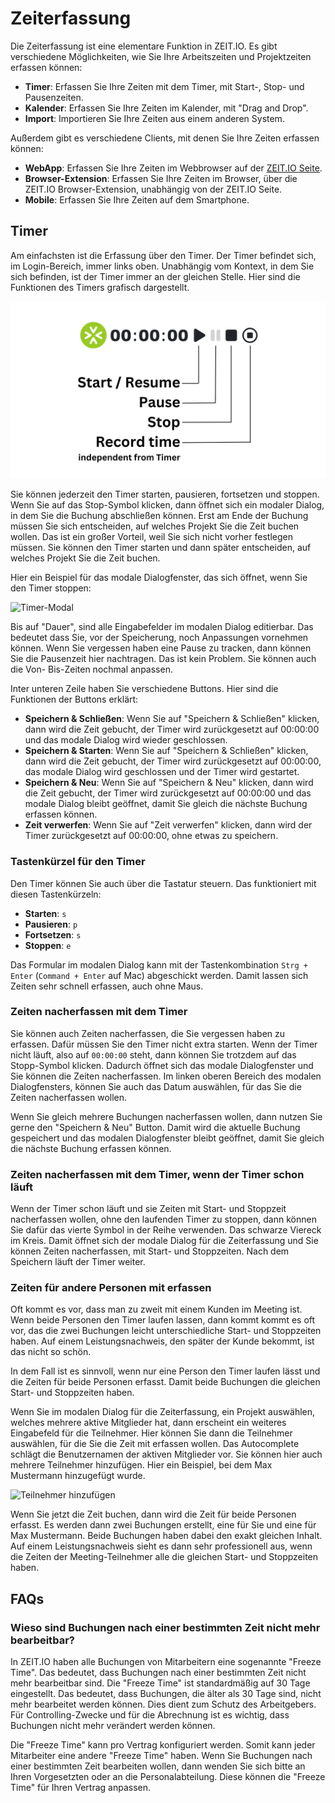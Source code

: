 # Zeiterfassung

Die Zeiterfassung ist eine elementare Funktion in ZEIT.IO. Es gibt verschiedene Möglichkeiten,
wie Sie Ihre Arbeitszeiten und Projektzeiten erfassen können:

- **Timer**: Erfassen Sie Ihre Zeiten mit dem Timer, mit Start-, Stop- und Pausenzeiten.
- **Kalender**: Erfassen Sie Ihre Zeiten im Kalender, mit "Drag and Drop".
- **Import**: Importieren Sie Ihre Zeiten aus einem anderen System.

Außerdem gibt es verschiedene Clients, mit denen Sie Ihre Zeiten erfassen können:

- **WebApp**: Erfassen Sie Ihre Zeiten im Webbrowser auf der [ZEIT.IO Seite](https://zeit.io/de/).
- **Browser-Extension**: Erfassen Sie Ihre Zeiten im Browser, über die ZEIT.IO Browser-Extension, unabhängig
  von der ZEIT.IO Seite.
- **Mobile**: Erfassen Sie Ihre Zeiten auf dem Smartphone.

## Timer

Am einfachsten ist die Erfassung über den Timer. Der Timer
befindet sich, im Login-Bereich, immer links oben. Unabhängig vom Kontext, in dem Sie sich befinden,
ist der Timer immer an der gleichen Stelle. Hier sind die Funktionen des Timers grafisch dargestellt.

![Timer auf ZEIT.IO](../img/timer-functions.png)

Sie können jederzeit den Timer starten, pausieren, fortsetzen und stoppen. Wenn Sie auf das Stop-Symbol klicken,
dann öffnet sich ein modaler Dialog, in dem Sie die Buchung abschließen können. Erst am Ende der Buchung müssen Sie
sich entscheiden, auf welches Projekt Sie die Zeit buchen wollen. Das ist ein großer Vorteil, weil Sie sich nicht
vorher festlegen müssen. Sie können den Timer starten und dann später entscheiden, auf welches Projekt Sie die Zeit buchen.

Hier ein Beispiel für das modale Dialogfenster, das sich öffnet, wenn Sie den Timer stoppen:

![Timer-Modal](../img/context-employee/timetracking-01-de.png)

Bis auf "Dauer", sind alle Eingabefelder im modalen Dialog editierbar. Das bedeutet dass Sie, vor der Speicherung,
noch Anpassungen vornehmen können. Wenn Sie vergessen haben eine Pause zu tracken, dann können Sie die Pausenzeit hier
nachtragen. Das ist kein Problem. Sie können auch die Von- Bis-Zeiten nochmal anpassen.

Inter unteren Zeile haben Sie verschiedene Buttons. Hier sind die Funktionen der Buttons erklärt:

- **Speichern & Schließen**: Wenn Sie auf "Speichern & Schließen" klicken, dann wird die Zeit gebucht, der Timer wird zurückgesetzt auf 00:00:00
  und das modale Dialog wird wieder geschlossen.
- **Speichern & Starten**: Wenn Sie auf "Speichern & Schließen" klicken, dann wird die Zeit gebucht, der Timer wird zurückgesetzt auf 00:00:00, das modale Dialog wird geschlossen und der Timer wird gestartet.
- **Speichern & Neu**: Wenn Sie auf "Speichern & Neu" klicken, dann wird die Zeit gebucht, der Timer wird zurückgesetzt auf 00:00:00
  und das modale Dialog bleibt geöffnet, damit Sie gleich die nächste Buchung erfassen können.
- **Zeit verwerfen**: Wenn Sie auf "Zeit verwerfen" klicken, dann wird der Timer zurückgesetzt auf 00:00:00, ohne etwas zu speichern.

### Tastenkürzel für den Timer

Den Timer können Sie auch über die Tastatur steuern. Das funktioniert mit diesen Tastenkürzeln:

- **Starten**: `s`
- **Pausieren**: `p`
- **Fortsetzen**: `s`
- **Stoppen**: `e`

Das Formular im modalen Dialog kann mit der Tastenkombination `Strg + Enter` (`Command + Enter` auf Mac)
abgeschickt werden. Damit lassen sich Zeiten sehr schnell erfassen, auch ohne Maus.


### Zeiten nacherfassen mit dem Timer

Sie können auch Zeiten nacherfassen, die Sie vergessen haben zu erfassen. Dafür müssen Sie den Timer nicht extra starten.
Wenn der Timer nicht läuft, also auf `00:00:00` steht, dann können Sie trotzdem auf das Stopp-Symbol klicken.
Dadurch öffnet sich das modale Dialogfenster und Sie können die Zeiten nacherfassen. Im linken oberen Bereich des
modalen Dialogfensters, können Sie auch das Datum auswählen, für das Sie die Zeiten nacherfassen wollen.

Wenn Sie gleich mehrere Buchungen nacherfassen wollen, dann nutzen Sie gerne den "Speichern & Neu" Button. Damit wird
die aktuelle Buchung gespeichert und das modalen Dialogfenster bleibt geöffnet, damit Sie gleich die nächste Buchung
erfassen können.

### Zeiten nacherfassen mit dem Timer, wenn der Timer schon läuft

Wenn der Timer schon läuft und sie Zeiten mit Start- und Stoppzeit nacherfassen wollen, ohne den laufenden Timer
zu stoppen, dann können Sie dafür das vierte Symbol in der Reihe verwenden. Das schwarze Viereck im Kreis.
Damit öffnet sich der modale Dialog für die Zeiterfassung und Sie können Zeiten nacherfassen,
mit Start- und Stoppzeiten. Nach dem Speichern läuft der Timer weiter.

### Zeiten für andere Personen mit erfassen

Oft kommt es vor, dass man zu zweit mit einem Kunden im Meeting ist. Wenn beide Personen den Timer laufen lassen,
dann kommt kommt es oft vor, das die zwei Buchungen leicht unterschiedliche Start- und Stoppzeiten haben. Auf
einem Leistungsnachweis, den später der Kunde bekommt, ist das nicht so schön.

In dem Fall ist es sinnvoll, wenn nur eine Person den Timer laufen lässt und die Zeiten für beide Personen erfasst.
Damit beide Buchungen die gleichen Start- und Stoppzeiten haben.

Wenn Sie im modalen Dialog für die Zeiterfassung, ein Projekt auswählen, welches mehrere aktive Mitglieder hat,
dann erscheint ein weiteres Eingabefeld für die Teilnehmer. Hier können Sie dann die Teilnehmer auswählen, für die
Sie die Zeit mit erfassen wollen. Das Autocomplete schlägt die Benutzernamen der aktiven Mitglieder vor. 
Sie können hier auch mehrere Teilnehmer hinzufügen. Hier ein Beispiel, bei dem Max Mustermann hinzugefügt wurde.

![Teilnehmer hinzufügen](../img/context-employee/participants-01-de.png)

Wenn Sie jetzt die Zeit buchen, dann wird die Zeit für beide Personen erfasst. Es werden dann zwei Buchungen
erstellt, eine für Sie und eine für Max Mustermann. Beide Buchungen haben dabei den exakt gleichen Inhalt.
Auf einem Leistungsnachweis sieht es dann sehr professionell aus, wenn die Zeiten der Meeting-Teilnehmer
alle die gleichen Start- und Stoppzeiten haben.

## FAQs

### Wieso sind Buchungen nach einer bestimmten Zeit nicht mehr bearbeitbar? 

In ZEIT.IO haben alle Buchungen von Mitarbeitern eine sogenannte "Freeze Time". Das bedeutet, dass Buchungen 
nach einer bestimmten Zeit nicht mehr bearbeitbar sind. Die "Freeze Time" ist standardmäßig auf 30 Tage eingestellt. 
Das bedeutet, dass Buchungen, die älter als 30 Tage sind, nicht mehr bearbeitet werden können. Dies dient 
zum Schutz des Arbeitgebers. Für Controlling-Zwecke und für die Abrechnung ist es wichtig, dass Buchungen
nicht mehr verändert werden können.

Die "Freeze Time" kann pro Vertrag konfiguriert werden. Somit kann jeder Mitarbeiter eine andere "Freeze Time" haben.
Wenn Sie Buchungen nach einer bestimmten Zeit bearbeiten wollen, dann wenden Sie sich bitte an Ihren Vorgesetzten
oder an die Personalabteilung. Diese können die "Freeze Time" für Ihren Vertrag anpassen.
